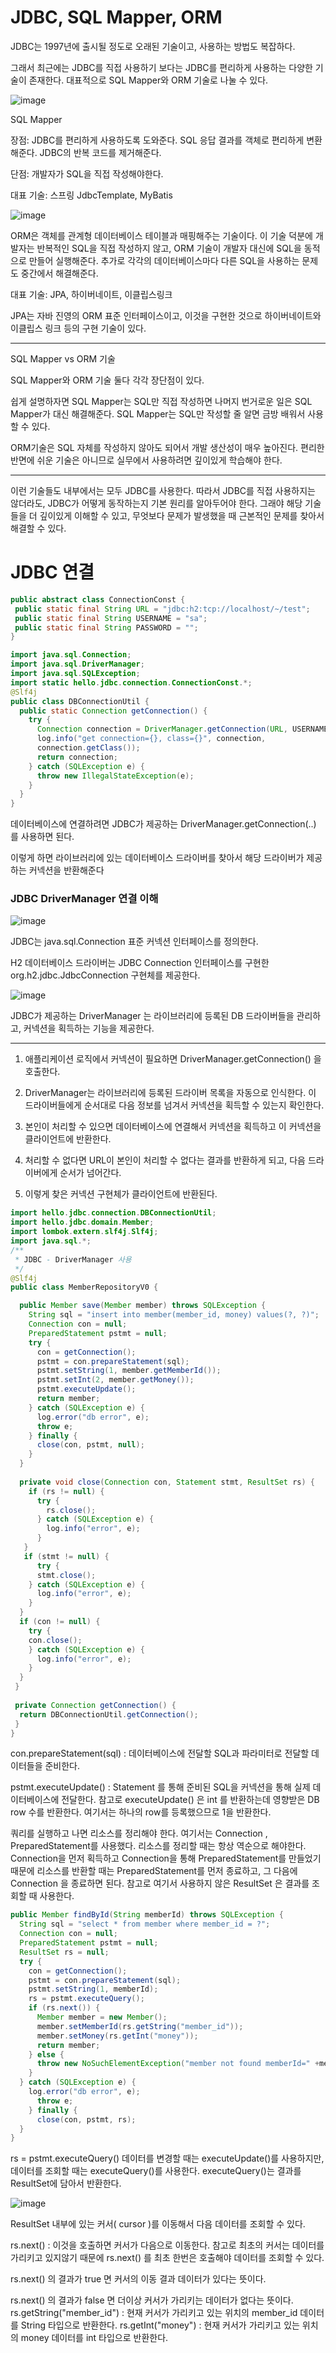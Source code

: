 # JDBC, SQL Mapper, ORM

JDBC는 1997년에 출시될 정도로 오래된 기술이고, 사용하는 방법도 복잡하다. 

그래서 최근에는 JDBC를 직접 사용하기 보다는 JDBC를 편리하게 사용하는 다양한 기술이 존재한다. 대표적으로 SQL Mapper와 ORM 기술로 나눌 수 있다.

![image](https://user-images.githubusercontent.com/65898555/180720562-fee97ac8-cb7d-43bc-9efe-eb3c051b2167.png)

SQL Mapper

장점: JDBC를 편리하게 사용하도록 도와준다. SQL 응답 결과를 객체로 편리하게 변환해준다. JDBC의 반복 코드를 제거해준다.

단점: 개발자가 SQL을 직접 작성해야한다.

대표 기술: 스프링 JdbcTemplate, MyBatis


![image](https://user-images.githubusercontent.com/65898555/180720709-5d2e454d-80b2-4a60-b801-05dcaf3b2a75.png)

ORM은 객체를 관계형 데이터베이스 테이블과 매핑해주는 기술이다. 이 기술 덕분에 개발자는 반복적인 SQL을 직접 작성하지 않고, ORM 기술이 개발자 대신에 SQL을 동적으로 만들어
실행해준다. 추가로 각각의 데이터베이스마다 다른 SQL을 사용하는 문제도 중간에서 해결해준다.

대표 기술: JPA, 하이버네이트, 이클립스링크

JPA는 자바 진영의 ORM 표준 인터페이스이고, 이것을 구현한 것으로 하이버네이트와 이클립스 링크 등의 구현 기술이 있다.

---

SQL Mapper vs ORM 기술

SQL Mapper와 ORM 기술 둘다 각각 장단점이 있다.

쉽게 설명하자면 SQL Mapper는 SQL만 직접 작성하면 나머지 번거로운 일은 SQL Mapper가 대신 해결해준다. SQL Mapper는 SQL만 작성할 줄 알면 금방 배워서 사용할 수 있다.

ORM기술은 SQL 자체를 작성하지 않아도 되어서 개발 생산성이 매우 높아진다. 편리한 반면에 쉬운 기술은 아니므로 실무에서 사용하려면 깊이있게 학습해야 한다.


---

이런 기술들도 내부에서는 모두 JDBC를 사용한다. 따라서 JDBC를 직접 사용하지는 않더라도, JDBC가 어떻게 동작하는지 기본 원리를 알아두어야 한다. 그래야 해당 기술들을 더 깊이있게 이해할 수 있고, 
무엇보다 문제가 발생했을 때 근본적인 문제를 찾아서 해결할 수 있다.



# JDBC 연결

```java
public abstract class ConnectionConst {
 public static final String URL = "jdbc:h2:tcp://localhost/~/test";
 public static final String USERNAME = "sa";
 public static final String PASSWORD = "";
}
```
```java
import java.sql.Connection;
import java.sql.DriverManager;
import java.sql.SQLException;
import static hello.jdbc.connection.ConnectionConst.*;
@Slf4j
public class DBConnectionUtil {
  public static Connection getConnection() {
    try {
      Connection connection = DriverManager.getConnection(URL, USERNAME,PASSWORD);
      log.info("get connection={}, class={}", connection,
      connection.getClass());
      return connection;
    } catch (SQLException e) {
      throw new IllegalStateException(e);
    }
  }
}
```
데이터베이스에 연결하려면 JDBC가 제공하는 DriverManager.getConnection(..) 를 사용하면 된다. 

이렇게 하면 라이브러리에 있는 데이터베이스 드라이버를 찾아서 해당 드라이버가 제공하는 커넥션을 반환해준다


### JDBC DriverManager 연결 이해

![image](https://user-images.githubusercontent.com/65898555/180721434-ceb68daa-5615-49ed-9900-efb3c42b9c4b.png)

JDBC는 java.sql.Connection 표준 커넥션 인터페이스를 정의한다.

H2 데이터베이스 드라이버는 JDBC Connection 인터페이스를 구현한 org.h2.jdbc.JdbcConnection 구현체를 제공한다.

![image](https://user-images.githubusercontent.com/65898555/180721570-bb80f302-ba49-4450-85a8-29372d79220a.png)

JDBC가 제공하는 DriverManager 는 라이브러리에 등록된 DB 드라이버들을 관리하고, 커넥션을 획득하는 기능을 제공한다.

---

1. 애플리케이션 로직에서 커넥션이 필요하면 DriverManager.getConnection() 을 호출한다.

2. DriverManager는 라이브러리에 등록된 드라이버 목록을 자동으로 인식한다. 이 드라이버들에게 순서대로 다음 정보를 넘겨서 커넥션을 획득할 수 있는지 확인한다. 

3. 본인이 처리할 수 있으면 데이터베이스에 연결해서 커넥션을 획득하고 이 커넥션을 클라이언트에 반환한다. 

4. 처리할 수 없다면 URL이 본인이 처리할 수 없다는 결과를 반환하게 되고, 다음 드라이버에게 순서가 넘어간다.

5. 이렇게 찾은 커넥션 구현체가 클라이언트에 반환된다.


```java
import hello.jdbc.connection.DBConnectionUtil;
import hello.jdbc.domain.Member;
import lombok.extern.slf4j.Slf4j;
import java.sql.*;
/**
 * JDBC - DriverManager 사용
 */
@Slf4j
public class MemberRepositoryV0 {

  public Member save(Member member) throws SQLException {
    String sql = "insert into member(member_id, money) values(?, ?)";
    Connection con = null;
    PreparedStatement pstmt = null;
    try {
      con = getConnection();
      pstmt = con.prepareStatement(sql);
      pstmt.setString(1, member.getMemberId());
      pstmt.setInt(2, member.getMoney());
      pstmt.executeUpdate();
      return member;
    } catch (SQLException e) {
      log.error("db error", e);
      throw e;
    } finally {
      close(con, pstmt, null);
    }
  }
  
  private void close(Connection con, Statement stmt, ResultSet rs) {
    if (rs != null) {
      try {
        rs.close();
      } catch (SQLException e) {
        log.info("error", e);
      }
   }
   if (stmt != null) {
      try {
      stmt.close();
    } catch (SQLException e) {
      log.info("error", e);
    }
  }
  if (con != null) {
    try {
    con.close();
    } catch (SQLException e) {
      log.info("error", e);
    }
  }
 }
 
 private Connection getConnection() {
  return DBConnectionUtil.getConnection();
 }
}
```

con.prepareStatement(sql) : 데이터베이스에 전달할 SQL과 파라미터로 전달할 데이터들을 준비한다.

pstmt.executeUpdate() : Statement 를 통해 준비된 SQL을 커넥션을 통해 실제 데이터베이스에 전달한다. 참고로 executeUpdate() 은 int 를 반환하는데 영향받은 DB row 수를 반환한다. 여기서는
하나의 row를 등록했으므로 1을 반환한다.

쿼리를 실행하고 나면 리소스를 정리해야 한다. 여기서는 Connection , PreparedStatement를 사용했다. 리소스를 정리할 때는 항상 역순으로 해야한다. Connection을 먼저 획득하고 Connection을
통해 PreparedStatement를 만들었기 때문에 리소스를 반환할 때는 PreparedStatement를 먼저 종료하고, 그 다음에 Connection 을 종료하면 된다. 참고로 여기서 사용하지 않은 ResultSet 은 결과를
조회할 때 사용한다.


```java
public Member findById(String memberId) throws SQLException {
  String sql = "select * from member where member_id = ?";
  Connection con = null;
  PreparedStatement pstmt = null;
  ResultSet rs = null;
  try {
    con = getConnection();
    pstmt = con.prepareStatement(sql);
    pstmt.setString(1, memberId);
    rs = pstmt.executeQuery();
    if (rs.next()) {
      Member member = new Member();
      member.setMemberId(rs.getString("member_id"));
      member.setMoney(rs.getInt("money"));
      return member;
    } else {
      throw new NoSuchElementException("member not found memberId=" +memberId);
    }
  } catch (SQLException e) {
    log.error("db error", e);
      throw e;
    } finally {
      close(con, pstmt, rs);
  }
}
```
rs = pstmt.executeQuery() 데이터를 변경할 때는 executeUpdate()를 사용하지만, 데이터를 조회할 때는 executeQuery()를 사용한다. executeQuery()는 결과를 ResultSet에 담아서 반환한다.


![image](https://user-images.githubusercontent.com/65898555/180723315-9d25a89a-00d5-41fc-89cf-4dcc04627c1f.png)



ResultSet 내부에 있는 커서( cursor )를 이동해서 다음 데이터를 조회할 수 있다.

rs.next() : 이것을 호출하면 커서가 다음으로 이동한다. 참고로 최초의 커서는 데이터를 가리키고 있지않기 때문에 rs.next() 를 최초 한번은 호출해야 데이터를 조회할 수 있다.

rs.next() 의 결과가 true 면 커서의 이동 결과 데이터가 있다는 뜻이다.

rs.next() 의 결과가 false 면 더이상 커서가 가리키는 데이터가 없다는 뜻이다.
rs.getString("member_id") : 현재 커서가 가리키고 있는 위치의 member_id 데이터를 String
타입으로 반환한다.
rs.getInt("money") : 현재 커서가 가리키고 있는 위치의 money 데이터를 int 타입으로 반환한다.











